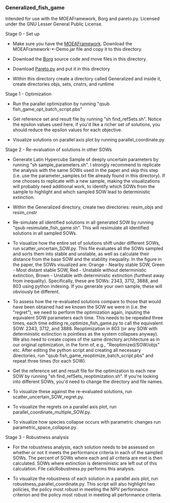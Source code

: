 ### Generalized_fish_game

Intended for use with the MOEAFramework, Borg and pareto.py. Licensed under the GNU Lesser General Public License.

Stage 0 - Set up

* Make sure you have the [MOEAFramework](http://www.moeaframework.org). Download the MOEAFramework-*-Demo.jar file and copy it to this directory.

* Download the [Borg](http://borgmoea.org/) source code and move files in this directory.

* Download [Pareto.py](https://github.com/matthewjwoodruff/pareto.py) and put it in this directory

* Within this directory create a directory called Generalized and inside it, create directories objs, sets, cnstrs, and runtime

Stage 1 - Optimization

* Run the parallel optimization by running "qsub fish_game_opt_batch_script.pbs"

* Get reference set and result file by running "sh find_refSets.sh". Notice the epsilon values used here, if you'd like a richer set of solutions, you should reduce the epsilon values for each objective. 

* Visualize solutions on parallel axis plot by running parallel_coordinate.py 

Stage 2 - Re-evaluation of solutions in other SOWs

* Generate Latin Hypercube Sample of deeply uncertain parameters by running "sh sample_parameters.sh". I strongly recommend to replicate the analysis with the same SOWs used in the paper and skip this step (i.e. use the parameter_samples.txt file already found in this directory). If one chooses to replicate with a new sample, making the visualizations will probably need additional work, to identify which SOWs from the sample to highlight and which sampled SOW lead to deterministic extinction. 

* Within the Generalized directory, create two directories: resim_objs and resim_cnstr

* Re-simulate all identified solutions in all generated SOW by running "qsub resimulate_fish_game.sh". This will resimulate all identified solutions in all sampled SOWs. 

* To visualize how the entire set of solutions shift under different SOWs, run scatter_uncertain_SOW.py. This file evaluates all the SOWs sampled and sorts them into stable and unstable, as well as calculate their distance from the base SOW and the stability inequality. In the figure in the paper, the SOWs visualized are: Orange - Nearby stable SOW, Green - Most distant stable SOW, Red - Unstable without deterministic extinction, Brown - Unstable with deterministic extinction (furthest away from inequality). Specifically, these are SOWs: 2343, 3712, 3888, and 803 using python indexing. If you generate your own sample, these will obviously be different. 

* To assess how the re-evaluated solutions compare to those that would have been obtained had we known the SOW we were in (i.e. the "regret"), we need to perform the optimization again, inputing the equivalent SOW parameters each time. This needs to be repeated three times, each time editing re_optimize_fish_game.py to call the equivalent SOW: 2343, 3712, and 3888. Reoptimization in 803 (or any SOW with deterministic extinction is pointless as the system collapses anyway). We also need to create copies of the same directory architecture as in our original optimization, in the form of, e.g., "Reoptimized/SOW/objs" etc. After editing the python script and creating all necessary directories, run "qsub fish_game_reoptimize_batch_script.pbs" and repeat three times (for each SOW). 

* Get the reference set and result file for the optimization to each new SOW by running "sh find_refSets_reoptimization.sh". If you're looking into different SOWs, you'd need to change the directory and file names. 

* To visualize these against the re-evaluated solutions, run scatter_uncertain_SOW_regret.py.

* To visualize the regrets on a parallel axis plot, run parallel_coordinate_multiple_SOW.py.

* To visualize how species collapse occurs with parametric changes run parametric_space_collapse.py. 

Stage 3 - Robustness analysis

* For the robustness analysis, each solution needs to be assessed on whether or not it meets the performance criteria in each of the sampled SOWs. The percent of SOWs where each and all criteria are met is then calculated. SOWs where extinction is deterministic are left out of this calculation. File calcRobustness.py performs this analysis.

* To visualize the robustness of each solution in a parallel axis plot, run robustness_parallel_coordinate.py. This script will also highlight two policies, the policy most robust in meeting the NPV performance criterion and the policy most robust in meeting all performance criteria. 